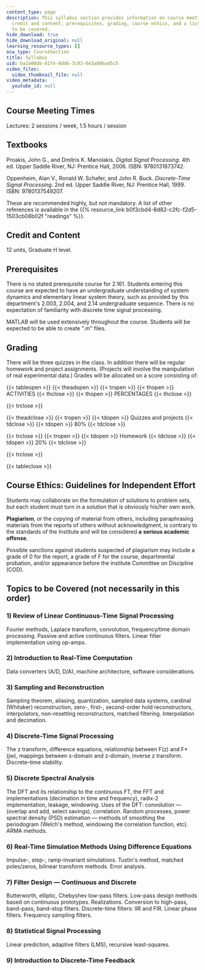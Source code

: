 ```yaml
---
content_type: page
description: This syllabus section provides information on course meeting times, textbooks,
  credit and content, prerequisites, grading, course ethics, and a list of topics
  to be covered.
hide_download: true
hide_download_original: null
learning_resource_types: []
ocw_type: CourseSection
title: Syllabus
uid: ba2a00db-81fe-8dd6-3c03-643a08ba45c5
video_files:
  video_thumbnail_file: null
video_metadata:
  youtube_id: null
---
```


Course Meeting Times
--------------------

Lectures: 2 sessions / week, 1.5 hours / session

Textbooks
---------

Proakis, John G., and Dmitris K. Manolakis. _Digital Signal Processing_. 4th ed. Upper Saddle River, NJ: Prentice Hall, 2006. ISBN: 9780131873742.

Oppenheim, Alan V., Ronald W. Schafer, and John R. Buck. _Discrete-Time Signal Processing_. 2nd ed. Upper Saddle River, NJ: Prentice Hall, 1999. ISBN: 9780137549207.

These are recommended highly, but not mandatory. A list of other references is available in the {{% resource_link b0f3cbd4-8d82-c2fc-f2d5-1503cb08b02f "readings" %}}.

Credit and Content
------------------

12 units, Graduate H level.

Prerequisites
-------------

There is no stated prerequisite course for 2.161. Students entering this course are expected to have an undergraduate understanding of system dynamics and elementary linear system theory, such as provided by this department's 2.003, 2.004, and 2.14 undergraduate sequence. There is no expectation of familiarity with discrete time signal processing.

MATLAB will be used extensively throughout the course. Students will be expected to be able to create ".m" files.

Grading
-------

There will be three quizzes in the class. In addition there will be regular homework and project assignments. (Projects will involve the manipulation of real experimental data.) Grades will be allocated on a score consisting of:

{{< tableopen >}}
{{< theadopen >}}
{{< tropen >}}
{{< thopen >}}
ACTIVITIES
{{< thclose >}}
{{< thopen >}}
PERCENTAGES
{{< thclose >}}

{{< trclose >}}

{{< theadclose >}}
{{< tropen >}}
{{< tdopen >}}
Quizzes and projects
{{< tdclose >}}
{{< tdopen >}}
80%
{{< tdclose >}}

{{< trclose >}}
{{< tropen >}}
{{< tdopen >}}
Homework
{{< tdclose >}}
{{< tdopen >}}
20%
{{< tdclose >}}

{{< trclose >}}

{{< tableclose >}}

Course Ethics: Guidelines for Independent Effort
------------------------------------------------

Students may collaborate on the formulation of solutions to problem sets, but each student must turn in a solution that is obviously his/her own work.

**Plagiarism**, or the copying of material from others, including paraphrasing materials from the reports of others without acknowledgment, is contrary to the standards of the Institute and will be considered **a** **serious academic offense**.

Possible sanctions against students suspected of plagiarism may include a grade of 0 for the report, a grade of F for the course, departmental probation, and/or appearance before the institute Committee on Discipline (COD).

Topics to be Covered (not necessarily in this order)
----------------------------------------------------

### 1) Review of Linear Continuous-Time Signal Processing

Fourier methods, Laplace transform, convolution, frequency/time domain processing. Passive and active continuous filters. Linear filter implementation using op-amps.

### 2) Introduction to Real-Time Computation

Data converters (A/D, D/A), machine architecture, software considerations.

### 3) Sampling and Reconstruction

Sampling theorem, aliasing, quantization, sampled data systems, cardinal (Whitaker) reconstruction, zero-, first-, second-order hold reconstructors, interpolators, non-resetting reconstructors, matched filtering. Interpolation and decimation.

### 4) Discrete-Time Signal Processing

The z transform, difference equations, relationship between F(z) and F\*(jw), mappings between s-domain and z-domain, inverse z transform. Discrete–time stability.

### 5) Discrete Spectral Analysis

The DFT and its relationship to the continuous FT, the FFT and implementations (decimation in time and frequency), radix-2 implementation, leakage, windowing. Uses of the DFT: convolution — (overlap and add, select savings), correlation. Random processes, power spectral density (PSD) estimation — methods of smoothing the periodogram (Welch's method, windowing the correlation function, etc). ARMA methods.

### 6) Real-Time Simulation Methods Using Difference Equations

Impulse-, step-, ramp-invariant simulations. Tustin's method, matched poles/zeros, bilinear transform methods. Error analysis.

### 7) Filter Design — Continuous and Discrete

Butterworth, elliptic, Chebyshev low-pass filters. Low-pass design methods based on continuous prototypes. Realizations. Conversion to high-pass, band-pass, band-stop filters. Discrete-time filters: IIR and FIR. Linear phase filters. Frequency sampling filters.

### 8) Statistical Signal Processing

Linear prediction, adaptive filters (LMS), recursive least-squares.

### 9) Introduction to Discrete-Time Feedback